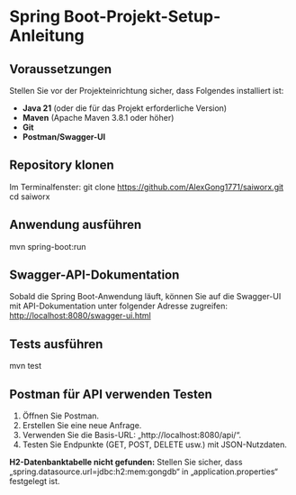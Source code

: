 # Spring Boot-Projekt-Setup-Anleitung

## Voraussetzungen
Stellen Sie vor der Projekteinrichtung sicher, dass Folgendes installiert ist:
- **Java 21** (oder die für das Projekt erforderliche Version)
- **Maven** (Apache Maven 3.8.1 oder höher)
- **Git**
- **Postman/Swagger-UI**

## Repository klonen
Im Terminalfenster:
git clone https://github.com/AlexGong1771/saiworx.git
cd saiworx

## Anwendung ausführen

mvn spring-boot:run

## Swagger-API-Dokumentation
Sobald die Spring Boot-Anwendung läuft, können Sie auf die Swagger-UI mit API-Dokumentation unter folgender Adresse zugreifen:
[http://localhost:8080/swagger-ui.html](http://localhost:8080/swagger-ui.html)

## Tests ausführen

mvn test

## Postman für API verwenden Testen
1. Öffnen Sie Postman.
2. Erstellen Sie eine neue Anfrage.
3. Verwenden Sie die Basis-URL: „http://localhost:8080/api/“.
4. Testen Sie Endpunkte (GET, POST, DELETE usw.) mit JSON-Nutzdaten.

**H2-Datenbanktabelle nicht gefunden:** Stellen Sie sicher, dass „spring.datasource.url=jdbc:h2:mem:gongdb“ in „application.properties“ festgelegt ist.
